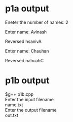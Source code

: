 <h1>p1a output</h1>
Eneter the number of names: 
2

 Enter name: Avinash

 Reversed hsanivA

 Enter name: Chauhan

 Reversed nahuahC


<h1>p1b output</h1>
$g++ p1b.cpp <br>
Enter the input filename <br>
name.txt <br>
Enter the output filename <br>
out.txt
